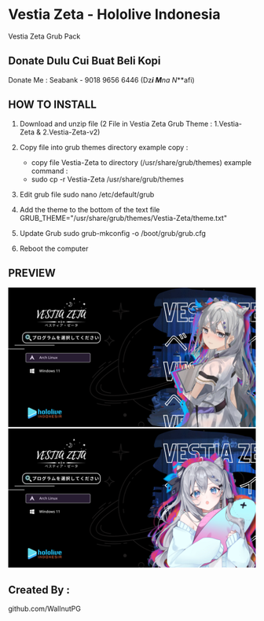 # Vestia Zeta - Hololive Indonesia
Vestia Zeta Grub Pack

## Donate Dulu Cui Buat Beli Kopi
Donate Me :
Seabank - 9018 9656 6446 (Dz***i M****na N***afi)

## HOW TO INSTALL
1. Download and unzip file (2 File in Vestia Zeta Grub Theme : 1.Vestia-Zeta & 2.Vestia-Zeta-v2)

2. Copy file into grub themes directory
    example copy :
    - copy file Vestia-Zeta to directory (/usr/share/grub/themes)
    example command :
    - sudo cp -r Vestia-Zeta  /usr/share/grub/themes

3. Edit grub file
    sudo nano /etc/default/grub

4. Add the theme to the bottom of the text file
    GRUB_THEME="/usr/share/grub/themes/Vestia-Zeta/theme.txt"

5. Update Grub
    sudo grub-mkconfig -o /boot/grub/grub.cfg

6. Reboot the computer

## PREVIEW
![Vestia-Zeta](/preview/vestia-zeta.png)
![Vestia-Zeta-v2](/preview/vestia-zeta-v2.png)

## Created By :
github.com/WallnutPG